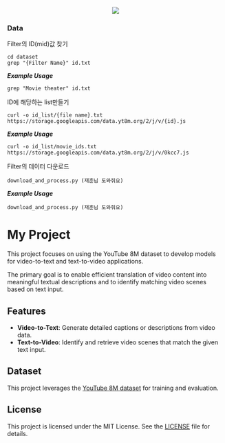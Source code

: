 <p align='center'>
    <img src="https://capsule-render.vercel.app/api?type=waving&color=auto&height=300&section=header&text=CV-15&fontSize=40&animation=fadeIn&fontAlignY=38&desc=박지완&descAlignY=51&descAlign=62"/>
</p>

### Data

Filter의 ID(mid)값 찾기 
```
cd dataset
grep "{Filter Name}" id.txt
```


***Example Usage***
```
grep "Movie theater" id.txt
```


ID에 해당하는 list만들기
```
curl -o id_list/{file name}.txt https://storage.googleapis.com/data.yt8m.org/2/j/v/{id}.js
```

***Example Usage***
```
curl -o id_list/movie_ids.txt https://storage.googleapis.com/data.yt8m.org/2/j/v/0kcc7.js
```


Filter의 데이터 다운로드
```
download_and_process.py (재훈님 도와줘요)
```

***Example Usage***
```
download_and_process.py (재훈님 도와줘요)
```

# My Project
This project focuses on using the YouTube 8M dataset to develop models for video-to-text and text-to-video applications.

The primary goal is to enable efficient translation of video content into meaningful textual descriptions and to identify matching video scenes based on text input.

## Features
- **Video-to-Text**: Generate detailed captions or descriptions from video data.
- **Text-to-Video**: Identify and retrieve video scenes that match the given text input.

## Dataset
This project leverages the [YouTube 8M dataset](https://research.google.com/youtube8m/) for training and evaluation.

## License
This project is licensed under the MIT License. See the [LICENSE](LICENSE) file for details.
